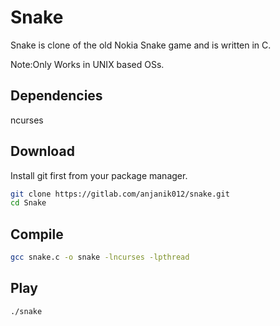 # Snake

Snake is clone of the old Nokia Snake game and is written in C.

Note:Only Works in UNIX based OSs.

## Dependencies

ncurses

## Download

Install git first from your package manager.

```bash
git clone https://gitlab.com/anjanik012/snake.git
cd Snake
```

## Compile

```bash
gcc snake.c -o snake -lncurses -lpthread
```

## Play

```bash
./snake
```

